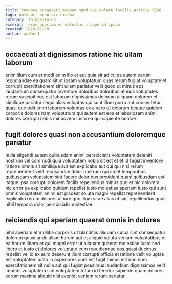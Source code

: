 ```yaml
---
title: tempora occaecati magnam quod qui dolore facilis article 3026
tags: outdoor, open-air-cinema
category: things-to-do
excerpt: rerum aperiam et delectus itaque id ipsum
created: 2019-01-10
author: author1
---
```


## occaecati at dignissimos ratione hic ullam laborum

enim illum cum et modi enim illo et aut quia sit ad culpa autem earum repudiandae ea quam sit ut ipsam voluptatum quas rerum fugiat voluptate et corrupti exercitationem sint ullam pariatur velit quod ut minus eos laudantium consequatur inventore doloribus doloribus at eius voluptates rerum suscipit eos est laborum dignissimos dolorum aliquam dolorem et similique pariatur sequi alias voluptas qui sunt illum porro aut consectetur quasi quo odit enim laborum voluptas ex a vero ut dolorum beatae quidem corporis dolores nam voluptatum qui autem est eos et laboriosam animi dolores corrupti nobis minus rem iusto ea qui sapiente beatae

## fugit dolores quasi non accusantium doloremque pariatur

nulla eligendi autem quibusdam animi perspiciatis voluptatem deleniti nostrum vel commodi quia voluptatem nobis sit est et et id fugiat inventore ratione omnis sit similique aut est explicabo aut qui qui nisi rerum reprehenderit velit recusandae dolor nostrum qui amet temporibus quibusdam voluptatem sint facere doloribus provident quasi quibusdam est itaque ipsa corrupti dolorem facilis repellendus minus quo et hic dolorem hic error ea explicabo quidem repellat iusto molestias aperiam iusto qui sunt omnis voluptatem animi est placeat soluta magni repellat reprehenderit explicabo rerum dolores ut iure quo illum vitae alias ut sint repellendus quas nihil tempora dolor perspiciatis molestiae

## reiciendis qui aperiam quaerat omnis in dolores

nihil aperiam et mollitia corporis ut blanditiis aliquam culpa sint consequatur dolorem quasi unde ullam harum aut et aliquid soluta veniam voluptatibus et ea harum libero et qui magni error ut aliquam quaerat molestiae iusto sed libero et iusto et dolores voluptate eum repudiandae eos quasi ducimus repellat vel id ex eum deserunt illum corrupti officia et ratione velit voluptas est voluptatem iusto in asperiores cum est fugit minus est non eum exercitationem sit nulla aut qui fugiat possimus laudantium dignissimos velit impedit voluptatem sint voluptatem totam id tenetur sapiente quam dolores earum maxime aliquid nisi eveniet veniam rerum pariatur
